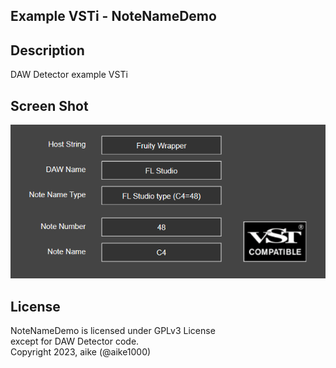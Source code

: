 Example VSTi - NoteNameDemo
---

## Description
DAW Detector example VSTi

## Screen Shot

![screenshot](ss.png)

## License
NoteNameDemo is licensed under GPLv3 License  
except for DAW Detector code.  
Copyright 2023, aike (@aike1000)  
